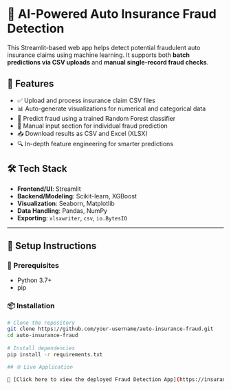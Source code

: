 # 🚗 AI-Powered Auto Insurance Fraud Detection

This Streamlit-based web app helps detect potential fraudulent auto insurance claims using machine learning. It supports both **batch predictions via CSV uploads** and **manual single-record fraud checks**.


## 📌 Features

- ✅ Upload and process insurance claim CSV files
- 📊 Auto-generate visualizations for numerical and categorical data
- 🧠 Predict fraud using a trained Random Forest classifier
- 🧾 Manual input section for individual fraud prediction
- 📥 Download results as CSV and Excel (XLSX)
- 🔍 In-depth feature engineering for smarter predictions


## 🛠️ Tech Stack

- **Frontend/UI**: Streamlit
- **Backend/Modeling**: Scikit-learn, XGBoost
- **Visualization**: Seaborn, Matplotlib
- **Data Handling**: Pandas, NumPy
- **Exporting**: `xlsxwriter`, `csv`, `io.BytesIO`
---

## 🧪 Setup Instructions

### 🔧 Prerequisites

- Python 3.7+
- pip

### 📦 Installation

```bash
# Clone the repository
git clone https://github.com/your-username/auto-insurance-fraud.git
cd auto-insurance-fraud
  
# Install dependencies
pip install -r requirements.txt

## 🌐 Live Application

🚀 [Click here to view the deployed Fraud Detection App](https://insuranceclaimfrauddetectionbyankitknath.streamlit.app/)

